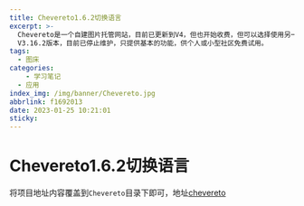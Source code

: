 ```yaml
---
title: Chevereto1.6.2切换语言
excerpt: >-
  Chevereto是一个自建图片托管网站，目前已更新到V4，但也开始收费，但可以选择使用另一个分支：Cheverote-Free，是基于Cheverote
  V3.16.2版本，目前已停止维护，只提供基本的功能，供个人或小型社区免费试用。
tags:
  - 图床
categories:
	- 学习笔记
  - 应用
index_img: /img/banner/Chevereto.jpg
abbrlink: f1692013
date: 2023-01-25 10:21:01
sticky:
---
```


# Chevereto1.6.2切换语言



将项目地址内容覆盖到`Chevereto`目录下即可，地址[chevereto](https://github.com/keven1024/chevereto-free-multi-language)

